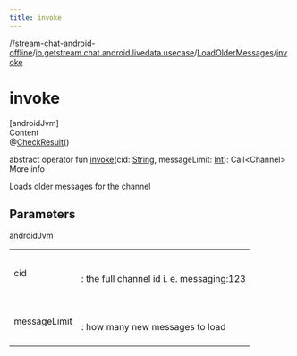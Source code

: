 ```yaml
---
title: invoke
---
```

//[stream-chat-android-offline](../../../index.md)/[io.getstream.chat.android.livedata.usecase](../index.md)/[LoadOlderMessages](index.md)/[invoke](invoke.md)



# invoke  
[androidJvm]  
Content  
@[CheckResult](https://developer.android.com/reference/kotlin/androidx/annotation/CheckResult.html)()  
  
abstract operator fun [invoke](invoke.md)(cid: [String](https://kotlinlang.org/api/latest/jvm/stdlib/kotlin/-string/index.html), messageLimit: [Int](https://kotlinlang.org/api/latest/jvm/stdlib/kotlin/-int/index.html)): Call&lt;Channel&gt;  
More info  


Loads older messages for the channel



## Parameters  
  
androidJvm  
  
| | |
|---|---|
| <a name="io.getstream.chat.android.livedata.usecase/LoadOlderMessages/invoke/#kotlin.String#kotlin.Int/PointingToDeclaration/"></a>cid| <a name="io.getstream.chat.android.livedata.usecase/LoadOlderMessages/invoke/#kotlin.String#kotlin.Int/PointingToDeclaration/"></a><br/><br/>: the full channel id i. e. messaging:123<br/><br/>|
| <a name="io.getstream.chat.android.livedata.usecase/LoadOlderMessages/invoke/#kotlin.String#kotlin.Int/PointingToDeclaration/"></a>messageLimit| <a name="io.getstream.chat.android.livedata.usecase/LoadOlderMessages/invoke/#kotlin.String#kotlin.Int/PointingToDeclaration/"></a><br/><br/>: how many new messages to load<br/><br/>|
  
  



